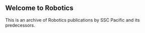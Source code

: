 ## Welcome to Robotics

This is an archive of Robotics publications by SSC Pacific and its predecessors.
